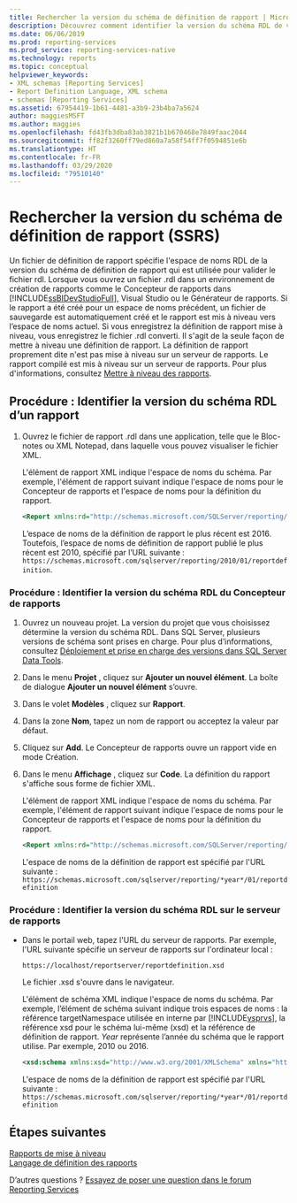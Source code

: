 ```yaml
---
title: Rechercher la version du schéma de définition de rapport | Microsoft Docs
description: Découvrez comment identifier la version du schéma RDL de votre fichier de définition de rapport.
ms.date: 06/06/2019
ms.prod: reporting-services
ms.prod_service: reporting-services-native
ms.technology: reports
ms.topic: conceptual
helpviewer_keywords:
- XML schemas [Reporting Services]
- Report Definition Language, XML schema
- schemas [Reporting Services]
ms.assetid: 67954419-1b61-4481-a3b9-23b4ba7a5624
author: maggiesMSFT
ms.author: maggies
ms.openlocfilehash: fd43fb3dba83ab3821b1b670468e7849faac2044
ms.sourcegitcommit: ff82f3260ff79ed860a7a58f54ff7f0594851e6b
ms.translationtype: HT
ms.contentlocale: fr-FR
ms.lasthandoff: 03/29/2020
ms.locfileid: "79510140"
---
```

# <a name="find-the-report-definition-schema-version-ssrs"></a>Rechercher la version du schéma de définition de rapport (SSRS)

Un fichier de définition de rapport spécifie l'espace de noms RDL de la version du schéma de définition de rapport qui est utilisée pour valider le fichier rdl. Lorsque vous ouvrez un fichier .rdl dans un environnement de création de rapports comme le Concepteur de rapports dans [!INCLUDE[ssBIDevStudioFull](../../includes/ssbidevstudiofull-md.md)], Visual Studio ou le Générateur de rapports. Si le rapport a été créé pour un espace de noms précédent, un fichier de sauvegarde est automatiquement créé et le rapport est mis à niveau vers l’espace de noms actuel. Si vous enregistrez la définition de rapport mise à niveau, vous enregistrez le fichier .rdl converti. Il s'agit de la seule façon de mettre à niveau une définition de rapport. La définition de rapport proprement dite n'est pas mise à niveau sur un serveur de rapports. Le rapport compilé est mis à niveau sur un serveur de rapports. Pour plus d'informations, consultez [Mettre à niveau des rapports](../../reporting-services/install-windows/upgrade-reports.md).  
  
## <a name="how-to-identify-the-rdl-schema-version-of-a-report"></a>Procédure : Identifier la version du schéma RDL d’un rapport  
  
1. Ouvrez le fichier de rapport .rdl dans une application, telle que le Bloc-notes ou XML Notepad, dans laquelle vous pouvez visualiser le fichier XML.  
  
     L'élément de rapport XML indique l'espace de noms du schéma. Par exemple, l'élément de rapport suivant indique l'espace de noms pour le Concepteur de rapports et l'espace de noms pour la définition du rapport.  
  
    ``` XML 
    <Report xmlns:rd="http://schemas.microsoft.com/SQLServer/reporting/reportdesigner" xmlns="http://schemas.microsoft.com/sqlserver/reporting/2016/01/reportdefinition" xmlns:df="http://schemas.microsoft.com/sqlserver/reporting/2016/01/reportdefinition/defaultfontfamily" MustUnderstand="df">  
    ```  
  
     L’espace de noms de la définition de rapport le plus récent est 2016. Toutefois, l’espace de noms de définition de rapport publié le plus récent est 2010, spécifié par l’URL suivante : `https://schemas.microsoft.com/sqlserver/reporting/2010/01/reportdefinition`.
  
### <a name="how-to-identify-the-rdl-schema-version-of-report-designer"></a>Procédure : Identifier la version du schéma RDL du Concepteur de rapports  
  
1.  Ouvrez un nouveau projet. La version du projet que vous choisissez détermine la version du schéma RDL. Dans SQL Server, plusieurs versions de schéma sont prises en charge. Pour plus d’informations, consultez [Déploiement et prise en charge des versions dans SQL Server Data Tools](../../reporting-services/tools/deployment-and-version-support-in-sql-server-data-tools-ssrs.md).  
  
2.  Dans le menu **Projet** , cliquez sur **Ajouter un nouvel élément**. La boîte de dialogue **Ajouter un nouvel élément** s’ouvre.  
  
3.  Dans le volet **Modèles** , cliquez sur **Rapport**.  
  
4.  Dans la zone **Nom**, tapez un nom de rapport ou acceptez la valeur par défaut.  
  
5.  Cliquez sur **Add**. Le Concepteur de rapports ouvre un rapport vide en mode Création.  
  
6.  Dans le menu **Affichage** , cliquez sur **Code**. La définition du rapport s'affiche sous forme de fichier XML.  
  
    L'élément de rapport XML indique l'espace de noms du schéma. Par exemple, l'élément de rapport suivant indique l'espace de noms pour le Concepteur de rapports et l'espace de noms pour la définition du rapport.  
  
    ``` XML 
    <Report xmlns:rd="http://schemas.microsoft.com/SQLServer/reporting/reportdesigner" xmlns="http://schemas.microsoft.com/sqlserver/reporting/*year*/01/reportdefinition" xmlns:df="http://schemas.microsoft.com/sqlserver/reporting/*year*/01/reportdefinition/defaultfontfamily" MustUnderstand="df">  
    ```  
  
     L'espace de noms de la définition de rapport est spécifié par l'URL suivante : `https://schemas.microsoft.com/sqlserver/reporting/*year*/01/reportdefinition`  
  
### <a name="how-to-identify-the-rdl-schema-version-on-the-report-server"></a>Procédure : Identifier la version du schéma RDL sur le serveur de rapports  
  
-   Dans le portail web, tapez l'URL du serveur de rapports. Par exemple, l'URL suivante spécifie un serveur de rapports sur l'ordinateur local :  
  
     `https://localhost/reportserver/reportdefinition.xsd`  
  
     Le fichier .xsd s'ouvre dans le navigateur.  
  
     L'élément de schéma XML indique l'espace de noms du schéma. Par exemple, l’élément de schéma suivant indique trois espaces de noms : la référence targetNamespace utilisée en interne par [!INCLUDE[vsprvs](../../includes/vsprvs-md.md)], la référence xsd pour le schéma lui-même (xsd) et la référence de définition de rapport.  *Year* représente l’année du schéma que le rapport utilise. Par exemple, 2010 ou 2016.
  
    ``` XML  
    <xsd:schema xmlns:xsd="http://www.w3.org/2001/XMLSchema" xmlns="http://schemas.microsoft.com/sqlserver/reporting/*year*/01/reportdefinition" targetNamespace="http://schemas.microsoft.com/sqlserver/reporting/*year*/01/reportdefinition" elementFormDefault="qualified">  
    ```  
  
     L'espace de noms de la définition de rapport est spécifié par l'URL suivante : `https://schemas.microsoft.com/sqlserver/reporting/*year*/01/reportdefinition`  

## <a name="next-steps"></a>Étapes suivantes
[Rapports de mise à niveau](../../reporting-services/install-windows/upgrade-reports.md)   
[Langage de définition des rapports](../../reporting-services/reports/report-definition-language-ssrs.md)   

D’autres questions ? [Essayez de poser une question dans le forum Reporting Services](https://go.microsoft.com/fwlink/?LinkId=620231)

